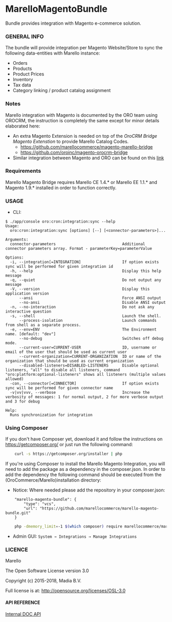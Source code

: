 MarelloMagentoBundle
===================

Bundle provides integration with Magento e-commerce solution.

### GENERAL INFO
The bundle will provide integration per Magento Website/Store to sync the following data-entities with Marello instance:

* Orders
* Products
* Product Prices
* Inventory
* Tax data
* Category linking / product catalog assignment

### Notes
Marello integration with Magento is documented by the ORO team using OROCRM, the instruction is completely the same except for minor details elaborated here:

* An extra Magento Extension is needed on top of the _OroCRM Bridge Magento Extenstion_ to provide Marello Catalog Codes.
    * https://github.com/marellocommerce/magento-marello-bridge
    * https://github.com/oroinc/magento-orocrm-bridge
* Similar integration between Magento and ORO can be found on this [link](https://oroinc.com/orocrm/doc/2.0/admin-guide/integrations/magento-channel-integration)

### Requirements
Marello Magento Bridge requires Marello CE 1.4.* or Marello EE 1.1.* and Magento 1.9.* installed in order to function correctly.

### USAGE

* CLI:

```
$ ./app/console oro:cron:integration:sync --help
Usage:
  oro:cron:integration:sync [options] [--] [<connector-parameters>]...

Arguments:
  connector-parameters                             Additional connector parameters array. Format - parameterKey=parameterValue

Options:
  -i, --integration[=INTEGRATION]                  If option exists sync will be performed for given integration id
  -h, --help                                       Display this help message
  -q, --quiet                                      Do not output any message
  -V, --version                                    Display this application version
      --ansi                                       Force ANSI output
      --no-ansi                                    Disable ANSI output
  -n, --no-interaction                             Do not ask any interactive question
  -s, --shell                                      Launch the shell.
      --process-isolation                          Launch commands from shell as a separate process.
  -e, --env=ENV                                    The Environment name. [default: "dev"]
      --no-debug                                   Switches off debug mode.
      --current-user=CURRENT-USER                  ID, username or email of the user that should be used as current user
      --current-organization=CURRENT-ORGANIZATION  ID or name of the organization that should be used as current organization
      --disabled-listeners=DISABLED-LISTENERS      Disable optional listeners, "all" to disable all listeners, command "oro:platform:optional-listeners" shows all listeners (multiple values allowed)
  -con, --connector[=CONNECTOR]                    If option exists sync will be performed for given connector name
  -v|vv|vvv, --verbose                             Increase the verbosity of messages: 1 for normal output, 2 for more verbose output and 3 for debug

Help:
  Runs synchronization for integration
```

### Using Composer

If you don't have Composer yet, download it and follow the instructions on
https://getcomposer.org/ or just run the following command:

```bash
    curl -s https://getcomposer.org/installer | php
```

If you're using Composer to install the Marello Magento Integration, you will need to add the package as a dependency in the composer.json.
In order to add the dependency the following command should be executed from the (OroCommerce/Marello)installation directory: 

* Notice:
Where needed please add the repository in your composer.json:

```
    "marello-magento-bundle": {
        "type": "vcs",
        "url": "https://github.com/marellocommerce/marello-magento-bundle.git"
    }
```

```bash
    php -dmemory_limit=-1 $(which composer) require marellocommerce/marello-magento-bundle dev-master -vvv
```

* Admin GUI:
`System → Integrations → Manage Integrations `

### LICENCE
Marello

The Open Software License version 3.0

Copyright (c) 2015-2018, Madia B.V.

Full license is at: http://opensource.org/licenses/OSL-3.0


#### API REFERENCE
[Internal DOC API](./Resources/doc/api)
